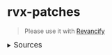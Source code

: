 # rvx-patches
> Please use it with [Revancify](https://github.com/cvnertnc/Revancify)
<details><summary><big>Sources</big></summary>
<ul>
 <li><a href="https://github.com/inotia00/">inotia00</a></li>
 <li><a href="https://github.com/j-hc/">j-hc</a></li>
</ul>
</details>
